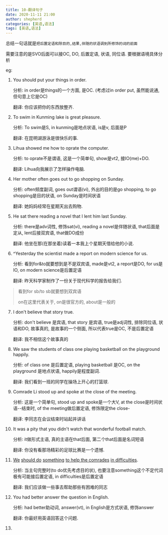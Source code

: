 ```yaml
---
title: 10-翻译句子
date: 2020-11-11 21:00
author: shepherd
categories: [英语,语法]
tags: [英语,语法]
---
```


总结一句话就是`把后置定语和除目的,结果,伴随的状语调到所修饰的词的前面`

<!-- more -->

需要注意的是SVO后面可以接OC, DO, 后置定语, 状语, 同位语. 要根据语境具体分析

eg:

1. You should put your things in order.

   分析: in order是things的一个方面, 是OC. (考虑过in order put, 虽然能说通, 但句意上它是OC)

   翻译: 你应该把你的东西放整齐.

2. To swim in Kunming lake is great pleasure.

   分析: To swim是S, in kunming是地点状语, is是v, 后面是P

   翻译: 在昆明湖游泳是很快乐的事.

3. Lihua showed me how to oprate the computer.

   分析: to oprate不是谓语, 这是一个简单句, show是vt2, 接IO(me)+DO.

   翻译: Lihua向我展示了怎样操作电脑.

4. Her mother often goes out to go shopping on Sunday.

   分析: often频度副词, goes out谓语(vi), 外出的目的是go shopping, to go shopping是目的状语, on Sunday是时间状语

   翻译: 她妈妈经常在星期天出去购物.

5. He sat there reading a novel that I lent him last Sunday.

   分析: there是adv词性, 修饰sat(vi), reading a novel是伴随状语, that后面是定从, lent后接双宾语, that做DO成份

   翻译: 他坐在那(在那坐着)读着一本我上个星期天借给他的小说.

6. ^Yesterday the scientist made a report on modern science for us.

   分析: 看到for&to就要想到是不是双宾语, made是vt2, a report是DO, for us是IO, on modern science是后置定语

   翻译: 昨天科学家制作了一份关于现代科学的报告给我们.

> 看到for sb/to sb就要想到双宾语
>
> on在这里代表关于, on是很官方的, about是一般的

7. I don't believe that story true.

   分析: don't believe 是宾语, that story 是宾语, true是adj词性, 排除同位语, 状语和DO, 故事真的, 是故事的一个侧面, 所以代表true是OC, 不是后置定语

   翻译: 我不相信这个故事真的

8. We saw the students of class one playing basketball on the playground happily.

   分析: of class one 是后置定语, playing basketball 是OC, on the playground 是地点状语, happily是程度副词.

   翻译: 我们看到一班的同学在操场上开心的打篮球.

9. Comrade Li stood up and spoke at the close of the meeting.

   分析: 这是一个简单句, stood up and spoke是一个大V, at the close是时间状语--结束时, of the meeting做后置定语, 修饰限定the close-

   翻译: 李同志在会议结束时站起并讲话

10. It was a pity that you didn't watch that wonderful football match.

    分析: it做形式主语, 真的主语在that后面, 第二个that后面是名词短语
    
    翻译: 你没有看那场精彩的足球比赛是一个遗憾.
    
11. <u>We</u> <u>should do</u> <u>something</u> <u>to help the comrades</u> <u>in difficulties</u>.

    分析: 当主句完整时(to do优先考虑目的状), 也要注意something这个不定代词极有可能接后置定语, in difficulties是后置定语

    翻译: 我们应该做一些事去帮助那些有困难的同志

12. You had better answer the question in English.

    分析: had better助动词, answer(vt), in English是方式状语, 修饰answer

    翻译: 你最好用英语回答这个问题.

13. 
